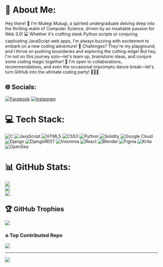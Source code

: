 # 💫 About Me:
Hey there! 🌟 I'm Mutegi Mutugi, a spirited undergraduate delving deep into the thrilling realm of Computer Science, driven by an insatiable passion for Web 3.0! 💻 Whether it's crafting sleek Python scripts or conjuring captivating JavaScript web apps, I'm always buzzing with excitement to embark on a new coding adventure! 🚀 Challenges? They're my playground, and I thrive on pushing boundaries and exploring the cutting-edge! But hey, I'm not on this journey solo—let's team up, brainstorm ideas, and conjure some coding magic together! 💫 I'm open to collaborations, recommendations, and even the occasional impromptu dance break—let's turn GitHub into the ultimate coding party! 🎈💃🎉








## 🌐 Socials:
[![Facebook](https://img.shields.io/badge/Facebook-%231877F2.svg?logo=Facebook&logoColor=white)](https://facebook.com/CraigMutugi) [![Instagram](https://img.shields.io/badge/Instagram-%23E4405F.svg?logo=Instagram&logoColor=white)](https://instagram.com/craigmutegi) 

# 💻 Tech Stack:
![C](https://img.shields.io/badge/c-%2300599C.svg?style=for-the-badge&logo=c&logoColor=white) ![JavaScript](https://img.shields.io/badge/javascript-%23323330.svg?style=for-the-badge&logo=javascript&logoColor=%23F7DF1E) ![HTML5](https://img.shields.io/badge/html5-%23E34F26.svg?style=for-the-badge&logo=html5&logoColor=white) ![CSS3](https://img.shields.io/badge/css3-%231572B6.svg?style=for-the-badge&logo=css3&logoColor=white) ![Python](https://img.shields.io/badge/python-3670A0?style=for-the-badge&logo=python&logoColor=ffdd54) ![Solidity](https://img.shields.io/badge/Solidity-%23363636.svg?style=for-the-badge&logo=solidity&logoColor=white) ![Google Cloud](https://img.shields.io/badge/GoogleCloud-%234285F4.svg?style=for-the-badge&logo=google-cloud&logoColor=white) ![Django](https://img.shields.io/badge/django-%23092E20.svg?style=for-the-badge&logo=django&logoColor=white) ![DjangoREST](https://img.shields.io/badge/DJANGO-REST-ff1709?style=for-the-badge&logo=django&logoColor=white&color=ff1709&labelColor=gray) ![Insomnia](https://img.shields.io/badge/Insomnia-black?style=for-the-badge&logo=insomnia&logoColor=5849BE) ![React](https://img.shields.io/badge/react-%2320232a.svg?style=for-the-badge&logo=react&logoColor=%2361DAFB) ![Blender](https://img.shields.io/badge/blender-%23F5792A.svg?style=for-the-badge&logo=blender&logoColor=white) ![Figma](https://img.shields.io/badge/figma-%23F24E1E.svg?style=for-the-badge&logo=figma&logoColor=white) ![Krita](https://img.shields.io/badge/Krita-203759?style=for-the-badge&logo=krita&logoColor=EEF37B) ![OpenSea](https://img.shields.io/badge/OpenSea-%232081E2.svg?style=for-the-badge&logo=opensea&logoColor=white)
# 📊 GitHub Stats:
![](https://github-readme-stats.vercel.app/api?username=cmm25&theme=bear&hide_border=false&include_all_commits=false&count_private=false)<br/>
![](https://github-readme-streak-stats.herokuapp.com/?user=cmm25&theme=bear&hide_border=false)<br/>
![](https://github-readme-stats.vercel.app/api/top-langs/?username=cmm25&theme=bear&hide_border=false&include_all_commits=false&count_private=false&layout=compact)

## 🏆 GitHub Trophies
![](https://github-profile-trophy.vercel.app/?username=cmm25&theme=radical&no-frame=false&no-bg=false&margin-w=4)

### 🔝 Top Contributed Repo
![](https://github-contributor-stats.vercel.app/api?username=cmm25&limit=5&theme=dark&combine_all_yearly_contributions=true)

---
[![](https://visitcount.itsvg.in/api?id=cmm25&icon=0&color=6)](https://visitcount.itsvg.in)



